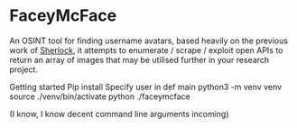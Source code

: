 # FaceyMcFace

An OSINT tool for finding username avatars, based heavily on the previous work of [Sherlock](https://github.com/sherlock-project/sherlock), it attempts to enumerate / scrape / exploit open APIs to return an array of images that may be utilised further in your research project.

Getting started
Pip install
Specify user in def main
python3 -m venv venv
source ./venv/bin/activate
python ./faceymcface

(I know, I know decent command line arguments incoming)
